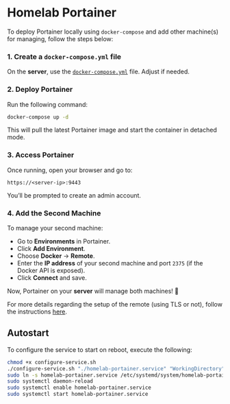 # Homelab Portainer

To deploy Portainer locally using `docker-compose` and add other machine(s) for managing, follow the steps below:

### 1. **Create a `docker-compose.yml` file**
On the **server**, use the [`docker-compose.yml`](./docker-compose.yml) file.
Adjust if needed.

### 2. **Deploy Portainer**
Run the following command:
```sh
docker-compose up -d
```
This will pull the latest Portainer image and start the container in detached mode.

### 3. **Access Portainer**
Once running, open your browser and go to:
```
https://<server-ip>:9443
```
You’ll be prompted to create an admin account.

### 4. **Add the Second Machine**
To manage your second machine:
- Go to **Environments** in Portainer.
- Click **Add Environment**.
- Choose **Docker** → **Remote**.
- Enter the **IP address** of your second machine and port `2375` (if the Docker API is exposed).
- Click **Connect** and save.

Now, Portainer on your **server** will manage both machines! 🚀

For more details regarding the setup of the remote (using TLS or not), follow the instructions [here](./configure-remote.md).

## Autostart
To configure the service to start on reboot, execute the following:
```sh
chmod +x configure-service.sh
./configure-service.sh "./homelab-portainer.service" "WorkingDirectory" $(pwd)
sudo ln -s homelab-portainer.service /etc/systemd/system/homelab-portainer.service
sudo systemctl daemon-reload
sudo systemctl enable homelab-portainer.service
sudo systemctl start homelab-portainer.service
```